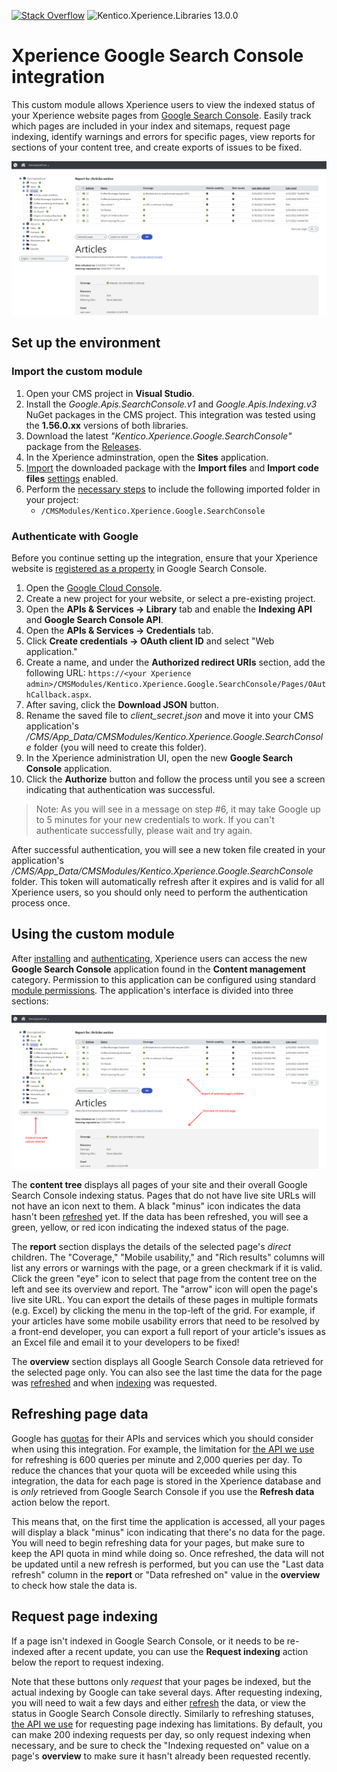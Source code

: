 [![Stack Overflow](https://img.shields.io/badge/Stack%20Overflow-ASK%20NOW-FE7A16.svg?logo=stackoverflow&logoColor=white)](https://stackoverflow.com/tags/kentico) ![Kentico.Xperience.Libraries 13.0.0](https://img.shields.io/badge/Kentico.Xperience.Libraries-v13.0.0-orange)

# Xperience Google Search Console integration

This custom module allows Xperience users to view the indexed status of your Xperience website pages from [Google Search Console](https://search.google.com/search-console/about). Easily track which pages are included in your index and sitemaps, request page indexing, identify warnings and errors for specific pages, view reports for sections of your content tree, and create exports of issues to be fixed.

![Main screenshot](/Assets/mainscreenshot.png)

## Set up the environment

### Import the custom module

1. Open your CMS project in __Visual Studio__.
1. Install the _Google.Apis.SearchConsole.v1_ and _Google.Apis.Indexing.v3_ NuGet packages in the CMS project. This integration was tested using the __1.56.0.xx__ versions of both libraries.
1. Download the latest _"Kentico.Xperience.Google.SearchConsole"_ package from the [Releases](https://github.com/Kentico/xperience-google-searchconsole/releases).
1. In the Xperience adminstration, open the __Sites__ application.
1. [Import](https://docs.xperience.io/deploying-websites/exporting-and-importing-sites/importing-a-site-or-objects) the downloaded package with the __Import files__ and __Import code files__ [settings](https://docs.xperience.io/deploying-websites/exporting-and-importing-sites/importing-a-site-or-objects#Importingasiteorobjects-Import-Objectselectionsettings) enabled.
1. Perform the [necessary steps](https://docs.xperience.io/deploying-websites/exporting-and-importing-sites/importing-a-site-or-objects#Importingasiteorobjects-Importingpackageswithfiles) to include the following imported folder in your project:
   - `/CMSModules/Kentico.Xperience.Google.SearchConsole`

### Authenticate with Google

Before you continue setting up the integration, ensure that your Xperience website is [registered as a property](https://support.google.com/webmasters/answer/34592) in Google Search Console.

1. Open the [Google Cloud Console](https://console.developers.google.com/).
1. Create a new project for your website, or select a pre-existing project.
1. Open the __APIs & Services → Library__ tab and enable the __Indexing API__ and __Google Search Console API__.
1. Open the __APIs & Services → Credentials__ tab.
1. Click __Create credentials → OAuth client ID__ and select "Web application."
1. Create a name, and under the __Authorized redirect URIs__ section, add the following URL: `https://<your Xperience admin>/CMSModules/Kentico.Xperience.Google.SearchConsole/Pages/OAuthCallback.aspx`.
1. After saving, click the __Download JSON__ button.
1. Rename the saved file to _client\_secret.json_ and move it into your CMS application's _/CMS/App_Data/CMSModules/Kentico.Xperience.Google.SearchConsole_ folder (you will need to create this folder).
1. In the Xperience administration UI, open the new __Google Search Console__ application.
1. Click the __Authorize__ button and follow the process until you see a screen indicating that authentication was successful.

> Note: As you will see in a message on step #6, it may take Google up to 5 minutes for your new credentials to work. If you can't authenticate successfully, please wait and try again.

After successful authentication, you will see a new token file created in your application's  _/CMS/App_Data/CMSModules/Kentico.Xperience.Google.SearchConsole_ folder. This token will automatically refresh after it expires and is valid for all Xperience users, so you should only need to perform the authentication process once.

## Using the custom module

After [installing](#import-the-custom-module) and [authenticating](#authenticate-with-google), Xperience users can access the new __Google Search Console__ application found in the __Content management__ category. Permission to this application can be configured using standard [module permissions](https://docs.xperience.io/managing-users/configuring-permissions). The application's interface is divided into three sections:

![Module sections](/Assets/modulesections.png)

The __content tree__ displays all pages of your site and their overall Google Search Console indexing status. Pages that do not have live site URLs will not have an icon next to them. A black "minus" icon indicates the data hasn't been [refreshed](#refreshing-page-data) yet. If the data has been refreshed, you will see a green, yellow, or red icon indicating the indexed status of the page.

The __report__ section displays the details of the selected page's _direct_ children. The "Coverage," "Mobile usability," and "Rich results" columns will list any errors or warnings with the page, or a green checkmark if it is valid. Click the green "eye" icon to select that page from the content tree on the left and see its overview and report. The "arrow" icon will open the page's live site URL. You can export the details of these pages in multiple formats (e.g. Excel) by clicking the menu in the top-left of the grid. For example, if your articles have some mobile usability errors that need to be resolved by a front-end developer, you can export a full report of your article's issues as an Excel file and email it to your developers to be fixed!

The __overview__ section displays all Google Search Console data retrieved for the selected page only. You can also see the last time the data for the page was [refreshed](#refreshing-page-statuses) and when [indexing](#request-page-indexing) was requested.

## Refreshing page data

Google has [quotas](https://cloud.google.com/docs/quota) for their APIs and services which you should consider when using this integration. For example, the limitation for [the API we use](https://developers.google.com/webmaster-tools/limits#url-inspection) for refreshing is 600 queries per minute and 2,000 queries per day. To reduce the chances that your quota will be exceeded while using this integration, the data for each page is stored in the Xperience database and is _only_ retrieved from Google Search Console if you use the __Refresh data__ action below the report.

This means that, on the first time the application is accessed, all your pages will display a black "minus" icon indicating that there's no data for the page. You will need to begin refreshing data for your pages, but make sure to keep the API quota in mind while doing so. Once refreshed, the data will not be updated until a new refresh is performed, but you can use the "Last data refresh" column in the __report__ or "Data refreshed on" value in the __overview__ to check how stale the data is.

## Request page indexing

If a page isn't indexed in Google Search Console, or it needs to be re-indexed after a recent update, you can use the __Request indexing__ action below the report to request indexing.

Note that these buttons only _request_ that your pages be indexed, but the actual indexing by Google can take several days. After requesting indexing, you will need to wait a few days and either [refresh](#refreshing-page-statuses) the data, or view the status in Google Search Console directly. Similarly to refreshing statuses, [the API we use](https://developers.google.com/search/apis/indexing-api/v3/quota-pricing) for requesting page indexing has limitations. By default, you can make 200 indexing requests per day, so only request indexing when necessary, and be sure to check the "Indexing requested on" value on a page's __overview__ to make sure it hasn't already been requested recently.